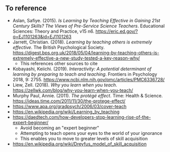 ## To reference

- Aslan, Safiye. (2015). _Is Learning by Teaching Effective in Gaining 21st Century Skills? The Views of Pre-Service Science Teachers_. Educational Sciences: Theory and Practice, v15 n6. https://eric.ed.gov/?q=EJ1101263&id=EJ1101263
- Jarrett, Christian. (2018). _Learning by teaching others is extremely effective_. The British Psychological Society. https://digest.bps.org.uk/2018/05/04/learning-by-teaching-others-is-extremely-effective-a-new-study-tested-a-key-reason-why/
  - This references other sources to cite
- Kobayashi, Keiichi. (2019). _Interactivity: A potential determinant of learning by preparing to teach and teaching_. Frontiers in Psychology 2018, 9: 2755. https://www.ncbi.nlm.nih.gov/pmc/articles/PMC6336728/
- Liew, Zell. (2018). _Why you learn when you teach_. https://zellwk.com/blog/why-you-learn-when-you-teach/
- Murphy Paul, Annie. (2011). _The protégé effect_. Time: Health & Science. https://ideas.time.com/2011/11/30/the-protege-effect/
- https://www.apa.org/gradpsych/2006/03/cover-teach
- https://en.wikipedia.org/wiki/Learning_by_teaching
- https://daedtech.com/how-developers-stop-learning-rise-of-the-expert-beginner/
  - Avoid becoming an "expert beginner"
  - Attempting to teach opens your eyes to the world of your ignorance
  - This enables you to move to greater levels of skill acquisition
- https://en.wikipedia.org/wiki/Dreyfus_model_of_skill_acquisition
